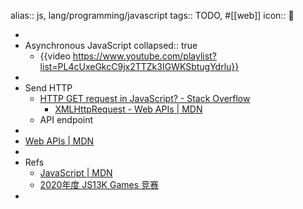 alias:: js, lang/programming/javascript
tags:: TODO, #[[web]]
icon:: 

-
- Asynchronous JavaScript
  collapsed:: true
  - {{video https://www.youtube.com/playlist?list=PL4cUxeGkcC9jx2TTZk3IGWKSbtugYdrlu}}
-
- Send HTTP
  - [HTTP GET request in JavaScript? - Stack Overflow](https://stackoverflow.com/questions/247483/http-get-request-in-javascript)
    - [XMLHttpRequest - Web APIs | MDN](https://developer.mozilla.org/en-US/docs/Web/API/XMLHttpRequest)
  - API endpoint
-
- [Web APIs | MDN](https://developer.mozilla.org/en-US/docs/Web/API)
-
- Refs
  - [JavaScript | MDN](https://developer.mozilla.org/zh-CN/docs/Web/JavaScript)
  - [2020年度 JS13K Games 竞赛](https://github.blog/2020-10-11-top-ten-games-from-the-js13k-2020-competition/)
-